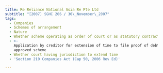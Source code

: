 ```yaml
---
title: Re Reliance National Asia Re Pte Ltd
subtitle: "[2007] SGHC 206 / 30\_November\_2007"
tags:
  - Companies
  - Schemes of arrangement
  - Nature
  - Whether scheme operating as order of court or as statutory contract
  - >-
    Application by creditor for extension of time to file proof of debt under
    approved scheme
  - Whether court having jurisdiction to extend time
  - 'Section 210 Companies Act (Cap 50, 2006 Rev Ed)'

---
```


